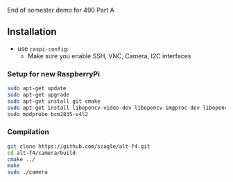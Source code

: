 End of semester demo for 490 Part A
## Installation
* use `raspi-config`:
    * Make sure you enable SSH, VNC, Camera, I2C interfaces

### Setup for new RaspberryPi
```bash
sudo apt-get update
sudo apt-get upgrade
sudo apt-get install git cmake 
sudo apt-get install libopencv-video-dev libopencv-imgproc-dev libopencv-highgui-dev libopencv-dev
sudo modprobe bcm2835-v4l2 
```

### Compilation
```bash
git clone https://github.com/scagle/alt-f4.git
cd alt-f4/camera/build
cmake ../
make
sudo ./camera
```
